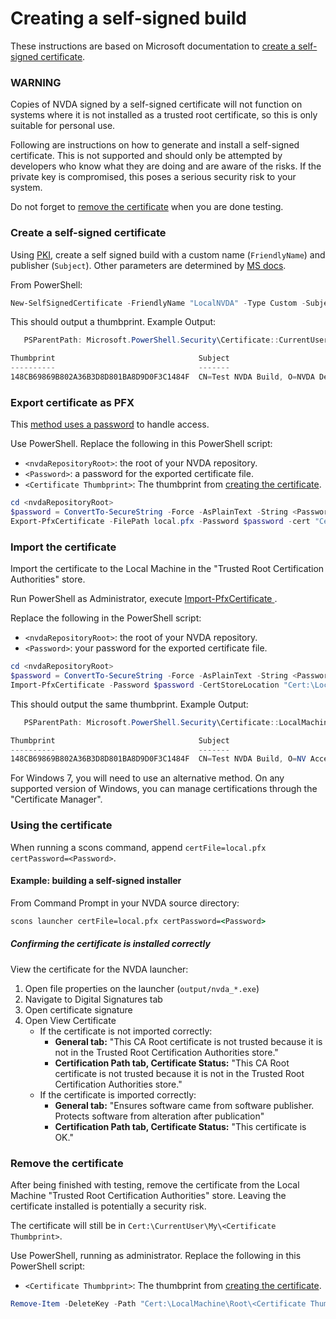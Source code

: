 # Creating a self-signed build

These instructions are based on Microsoft documentation to [create a self-signed certificate](https://docs.microsoft.com/en-us/windows/msix/package/create-certificate-package-signing).

### WARNING
Copies of NVDA signed by a self-signed certificate will not function on systems where it is not installed as a trusted root certificate, so this is only suitable for personal use.

Following are instructions on how to generate and install a self-signed certificate.
This is not supported and should only be attempted by developers who know what they are doing and are aware of the risks.
If the private key is compromised, this poses a serious security risk to your system. 

Do not forget to [remove the certificate](#remove-the-certificate) when you are done testing.

### Create a self-signed certificate

Using [PKI](https://docs.microsoft.com/en-us/windows/msix/package/create-certificate-package-signing#prerequisite), create a self signed build with a custom name (`FriendlyName`) and publisher (`Subject`).
Other parameters are determined by [MS docs](https://docs.microsoft.com/en-us/windows/msix/package/create-certificate-package-signing#use-new-selfsignedcertificate-to-create-a-certificate).

From PowerShell:
```ps1
New-SelfSignedCertificate -FriendlyName "LocalNVDA" -Type Custom -Subject "CN=Test NVDA Build, O=NVDA Dev, C=US" -KeyUsage DigitalSignature -CertStoreLocation "Cert:\CurrentUser\My" -TextExtension @("2.5.29.37={text}1.3.6.1.5.5.7.3.3", "2.5.29.19={text}")
```

This should output a thumbprint. Example Output:
```ps1
   PSParentPath: Microsoft.PowerShell.Security\Certificate::CurrentUser\My

Thumbprint                                Subject
----------                                -------
148CB69869B802A36B3D8D801BA8D9D0F3C1484F  CN=Test NVDA Build, O=NVDA Dev, C=US
```

### Export certificate as PFX

This [method uses a password](https://docs.microsoft.com/en-us/windows/msix/package/create-certificate-package-signing#password-usage) to handle access.

Use PowerShell.
Replace the following in this PowerShell script:
- `<nvdaRepositoryRoot>`: the root of your NVDA repository.
- `<Password>`: a password for the exported certificate file.
- `<Certificate Thumbprint>`: The thumbprint from [creating the certificate](#create-a-self-signed-certificate).
```ps1
cd <nvdaRepositoryRoot>
$password = ConvertTo-SecureString -Force -AsPlainText -String <Password>
Export-PfxCertificate -FilePath local.pfx -Password $password -cert "Cert:\CurrentUser\My\<Certificate Thumbprint>"
```

### Import the certificate

Import the certificate to the Local Machine in the "Trusted Root Certification Authorities" store.

Run PowerShell as Administrator, execute [Import-PfxCertificate
](https://docs.microsoft.com/en-us/powershell/module/pki/import-pfxcertificate).

Replace the following in the PowerShell script:
- `<nvdaRepositoryRoot>`: the root of your NVDA repository.
- `<Password>`: your password for the exported certificate file.
```ps1
cd <nvdaRepositoryRoot>
$password = ConvertTo-SecureString -Force -AsPlainText -String <Password>
Import-PfxCertificate -Password $password -CertStoreLocation "Cert:\LocalMachine\Root" -FilePath local.pfx
```

This should output the same thumbprint. Example Output:
```ps1
   PSParentPath: Microsoft.PowerShell.Security\Certificate::LocalMachine\TrustedPublisher

Thumbprint                                Subject
----------                                -------
148CB69869B802A36B3D8D801BA8D9D0F3C1484F  CN=Test NVDA Build, O=NV Access Dev, C=US
```

For Windows 7, you will need to use an alternative method.
On any supported version of Windows, you can manage certifications through the "Certificate Manager".

### Using the certificate

When running a scons command, append `certFile=local.pfx certPassword=<Password>`.

#### Example: building a self-signed installer

From Command Prompt in your NVDA source directory:
```cmd
scons launcher certFile=local.pfx certPassword=<Password>
```

##### Confirming the certificate is installed correctly

View the certificate for the NVDA launcher:
1. Open file properties on the launcher (`output/nvda_*.exe`)
1. Navigate to Digital Signatures tab
1. Open certificate signature
1. Open View Certificate
   - If the certificate is not imported correctly:
      - **General tab:** "This CA Root certificate is not trusted because it is not in the Trusted Root Certification Authorities store."
      - **Certification Path tab, Certificate Status:** "This CA Root certificate is not trusted because it is not in the Trusted Root Certification Authorities store."
   - If the certificate is imported correctly:
      - **General tab:** "Ensures software came from software publisher. Protects software from alteration after publication"
      - **Certification Path tab, Certificate Status:** "This certificate is OK."

### Remove the certificate

After being finished with testing, remove the certificate from the Local Machine "Trusted Root Certification Authorities" store.
Leaving the certificate installed is potentially a security risk.

The certificate will still be in `Cert:\CurrentUser\My\<Certificate Thumbprint>`.

Use PowerShell, running as administrator.
Replace the following in this PowerShell script:
- `<Certificate Thumbprint>`: The thumbprint from [creating the certificate](#create-a-self-signed-certificate).
```ps1
Remove-Item -DeleteKey -Path "Cert:\LocalMachine\Root\<Certificate Thumbprint>"
```
